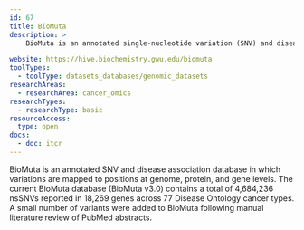 ```yaml
---
id: 67
title: BioMuta
description: >
    BioMuta is an annotated single-nucleotide variation (SNV) and disease association database in which variations are mapped to positions at genome, protein, and gene levels. The current database contains a total of 4,684,236 nonsynonymous SNVs (nsSNVs) reported in 18,269 genes across 77 Disease Ontology cancer types.

website: https://hive.biochemistry.gwu.edu/biomuta
toolTypes:
  - toolType: datasets_databases/genomic_datasets
researchAreas:
  - researchArea: cancer_omics
researchTypes:
  - researchType: basic
resourceAccess:
  type: open
docs:
  - doc: itcr
---
```

BioMuta is an annotated SNV and disease association database in which variations are mapped to positions at genome, protein, and gene levels. The current BioMuta database (BioMuta v3.0) contains a total of 4,684,236 nsSNVs reported in 18,269 genes across 77 Disease Ontology cancer types. A small number of variants were added to BioMuta following manual literature review of PubMed abstracts.